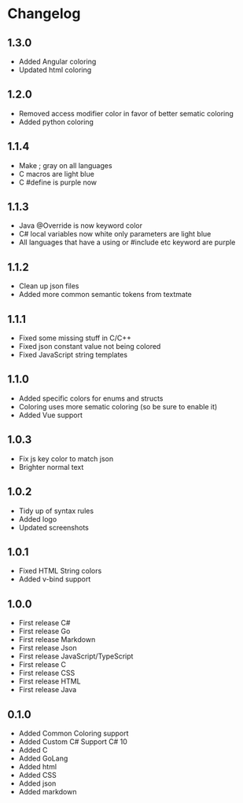 # Changelog

## 1.3.0
- Added Angular coloring
- Updated html coloring

## 1.2.0
- Removed access modifier color in favor of better sematic coloring
- Added python coloring

## 1.1.4
- Make ; gray on all languages 
- C macros are light blue
- C #define is purple now

## 1.1.3
- Java @Override is now keyword color
- C# local variables now white only parameters are light blue
- All languages that have a using or #include etc keyword are purple

## 1.1.2
- Clean up json files
- Added more common semantic tokens from textmate

## 1.1.1
- Fixed some missing stuff in C/C++
- Fixed json constant value not being colored
- Fixed JavaScript string templates

## 1.1.0
- Added specific colors for enums and structs
- Coloring uses more sematic coloring (so be sure to enable it)
- Added Vue support

## 1.0.3
- Fix js key color to match json
- Brighter normal text

## 1.0.2
- Tidy up of syntax rules
- Added logo
- Updated screenshots

## 1.0.1
- Fixed HTML String colors
- Added v-bind support

## 1.0.0
- First release C#
- First release Go
- First release Markdown
- First release Json
- First release JavaScript/TypeScript
- First release C
- First release CSS
- First release HTML
- First release Java

## 0.1.0
- Added Common Coloring support
- Added Custom C# Support C# 10
- Added C
- Added GoLang
- Added html
- Added CSS
- Added json
- Added markdown
